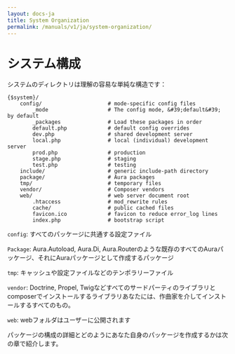 ```yaml
---
layout: docs-ja
title: System Organization
permalink: /manuals/v1/ja/system-organization/
---
```


# システム構成 #

システムのディレクトリは理解の容易な単純な構造です：

    {$system}/
        config/                     # mode-specific config files
            _mode                   # The config mode, &#39;default&#39; by default
            _packages               # Load these packages in order
            default.php             # default config overrides
            dev.php                 # shared development server
            local.php               # local (individual) development server
            prod.php                # production
            stage.php               # staging
            test.php                # testing
        include/                    # generic include-path directory
        package/                    # Aura packages
        tmp/                        # temporary files
        vendor/                     # Composer vendors
        web/                        # web server document root
            .htaccess               # mod_rewrite rules
            cache/                  # public cached files
            favicon.ico             # favicon to reduce error_log lines
            index.php               # bootstrap script


`config`: すべてのパッケージに共通する設定ファイル

`Package`: Aura.Autoload, Aura.Di, Aura.Routerのような既存のすべてのAuraパッケージ、それにAuraパッケージとして作成するパッケージ

`tmp`: キャッシュや設定ファイルなどのテンポラリーファイル

`vendor`: Doctrine, Propel, Twigなどすべてのサードパーティのライブラリとcomposerでインストールするライブラリあなたには、作曲家を介してインストールするすべてのもの。

`web`: webフォルダはユーザーに公開されます

パッケージの構成の詳細とどのようにあなた自身のパッケージを作成するかは次の章で紹介します。

